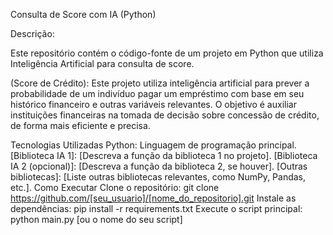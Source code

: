 Consulta de Score com IA (Python)

Descrição:

Este repositório contém o código-fonte de um projeto em Python que utiliza Inteligência Artificial para consulta de score. 

(Score de Crédito):
Este projeto utiliza inteligência artificial para prever a probabilidade de um indivíduo pagar um empréstimo com base em seu histórico financeiro e outras variáveis relevantes. O objetivo é auxiliar instituições financeiras na tomada de decisão sobre concessão de crédito, de forma mais eficiente e precisa.

Tecnologias Utilizadas
Python: Linguagem de programação principal.
[Biblioteca IA 1]: [Descreva a função da biblioteca 1 no projeto].
[Biblioteca IA 2 (opcional)]: [Descreva a função da biblioteca 2, se houver].
[Outras bibliotecas]: [Liste outras bibliotecas relevantes, como NumPy, Pandas, etc.].
Como Executar
Clone o repositório: git clone https://github.com/[seu_usuario]/[nome_do_repositorio].git
Instale as dependências: pip install -r requirements.txt
Execute o script principal: python main.py [ou o nome do seu script]
